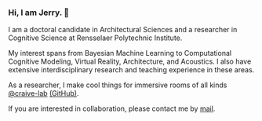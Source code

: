 ### Hi, I am Jerry. 👋

I am a doctoral candidate in Architectural Sciences and a researcher in Cognitive Science at Rensselaer Polytechnic Institute.

My interest spans from Bayesian Machine Learning to Computational Cognitive Modeling, Virtual Reality, Architecture, and Acoustics. I also have extensive interdisciplinary research and teaching experience in these areas. 

As a researcher, I make cool things for immersive rooms of all kinds [@craive-lab](https://craive-lab.gitbook.io) [(GitHub)](https://github.com/craive-lab).

If you are interested in collaboration, please contact me by [mail](aca.jerryh@gmail.com).


<!--
**jerrymhuang/jerrymhuang** is a ✨ _special_ ✨ repository because its `README.md` (this file) appears on your GitHub profile.

Here are some ideas to get you started:

- 🔭 I’m currently working on ...
- 🌱 I’m currently learning ...
- 👯 I’m looking to collaborate on ...
- 🤔 I’m looking for help with ...
- 💬 Ask me about ...
- 📫 How to reach me: ...
- 😄 Pronouns: ...
- ⚡ Fun fact: ...
-->
